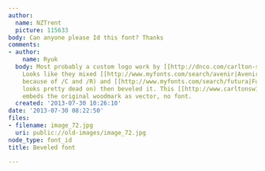 ```yaml
---
author:
  name: NZTrent
  picture: 115633
body: Can anyone please Id this font? Thanks
comments:
- author:
    name: Ryuk
  body: Most probably a custom logo work by [[http://dnco.com/carlton-sw1.html|dn&co]].
    Looks like they mixed [[http://www.myfonts.com/search/avenir|Avenir]] (mainly
    because of /C and /R) and [[http://www.myfonts.com/search/futura|Futura]] (/S
    looks pretty dead on) then beveled it. This [[http://www.carltonsw1.com/downloads/CarltonSW1_Brochure.pdf|PDF]]
    embeds the original woodmark as vector, no font.
  created: '2013-07-30 10:26:10'
date: '2013-07-30 08:22:50'
files:
- filename: image_72.jpg
  uri: public://old-images/image_72.jpg
node_type: font_id
title: Beveled font

---
```

